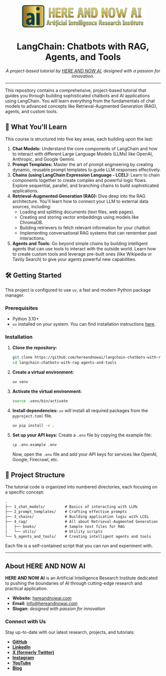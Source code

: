 <p align="center">
  <a href="https://hereandnowai.com" target="_blank">
    <img src="https://raw.githubusercontent.com/hereandnowai/images/refs/heads/main/logos/HNAI%20Title%20-Teal%20%26%20Golden%20Logo%20-%20DESIGN%203%20-%20Raj-07.png" alt="HERE AND NOW AI Logo" width="400"/>
  </a>
</p>

<h1 align="center">LangChain: Chatbots with RAG, Agents, and Tools</h1>

<p align="center">
  <em>A project-based tutorial by <a href="https://hereandnowai.com" target="_blank">HERE AND NOW AI</a>, designed with a passion for innovation.</em>
</p>

---

This repository contains a comprehensive, project-based tutorial that guides you through building sophisticated chatbots and AI applications using LangChain. You will learn everything from the fundamentals of chat models to advanced concepts like Retrieval-Augmented Generation (RAG), agents, and custom tools.

## 🚀 What You'll Learn

This course is structured into five key areas, each building upon the last:

1.  **Chat Models:** Understand the core components of LangChain and how to interact with different Large Language Models (LLMs) like OpenAI, Anthropic, and Google Gemini.
2.  **Prompt Templates:** Master the art of prompt engineering by creating dynamic, reusable prompt templates to guide LLM responses effectively.
3.  **Chains (using LangChain Expression Language - LCEL):** Learn to chain components together to create complex and powerful logic flows. Explore sequential, parallel, and branching chains to build sophisticated applications.
4.  **Retrieval-Augmented Generation (RAG):** Dive deep into the RAG architecture. You'll learn how to connect your LLM to external data sources, including:
    *   Loading and splitting documents (text files, web pages).
    *   Creating and storing vector embeddings using models like ChromaDB.
    *   Building retrievers to fetch relevant information for your chatbot.
    *   Implementing conversational RAG systems that can remember past interactions.
5.  **Agents and Tools:** Go beyond simple chains by building intelligent agents that can use tools to interact with the outside world. Learn how to create custom tools and leverage pre-built ones (like Wikipedia or Tavily Search) to give your agents powerful new capabilities.

## 🛠️ Getting Started

This project is configured to use `uv`, a fast and modern Python package manager.

### Prerequisites

- Python 3.10+
- `uv` installed on your system. You can find installation instructions [here](https://github.com/astral-sh/uv).

### Installation

1.  **Clone the repository:**
    ```bash
    git clone https://github.com/hereandnowai/langchain-chatbots-with-rag-agents-and-tools.git
    cd langchain-chatbots-with-rag-agents-and-tools
    ```

2.  **Create a virtual environment:**
    ```bash
    uv venv
    ```

3.  **Activate the virtual environment:**
    ```bash
    source .venv/bin/activate
    ```

4.  **Install dependencies:**
    `uv` will install all required packages from the `pyproject.toml` file.
    ```bash
    uv pip install -e .
    ```

5.  **Set up your API keys:**
    Create a `.env` file by copying the example file:
    ```bash
    cp .env.example .env
    ```
    Now, open the `.env` file and add your API keys for services like OpenAI, Google, Firecrawl, etc.

## 📂 Project Structure

The tutorial code is organized into numbered directories, each focusing on a specific concept:

```
.
├── 1_chat_models/         # Basics of interacting with LLMs
├── 2_prompt_templates/    # Crafting effective prompts
├── 3_chains/              # Building application logic with LCEL
├── 4_rag/                 # All about Retrieval-Augmented Generation
│   ├── books/             # Sample text files for RAG
│   └── utils/             # Utility scripts
└── 5_agents_and_tools/    # Creating intelligent agents and tools
```

Each file is a self-contained script that you can run and experiment with.

---

## About HERE AND NOW AI

**HERE AND NOW AI** is an Artificial Intelligence Research Institute dedicated to pushing the boundaries of AI through cutting-edge research and practical application.

*   **Website:** [hereandnowai.com](https://hereandnowai.com)
*   **Email:** [info@hereandnowai.com](mailto:info@hereandnowai.com)
*   **Slogan:** *designed with passion for innovation*

### Connect with Us

Stay up-to-date with our latest research, projects, and tutorials:

*   [**GitHub**](https://github.com/hereandnowai)
*   [**LinkedIn**](https://www.linkedin.com/company/hereandnowai/)
*   [**X (formerly Twitter)**](https://x.com/hereandnow_ai)
*   [**Instagram**](https://instagram.com/hereandnow_ai)
*   [**YouTube**](https://youtube.com/@hereandnow_ai)
*   [**Blog**](https://hereandnowai.com/blog)